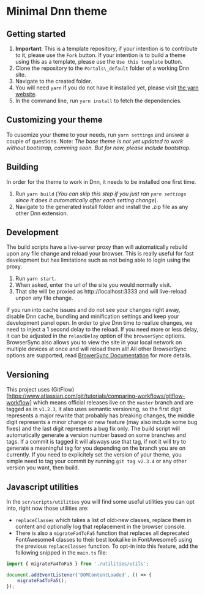 # Minimal Dnn theme

## Getting started
1. **Important**: This is a template repository, if your intention is to contribute to it, please use the `Fork` button. If your intention is to build a theme using this as a template, please use the `Use this template` button.
2. Clone the repository to the `Portals\_default` folder of a working Dnn site.
3. Navigate to the created folder.
4. You will need `yarn` if you do not have it installed yet, please visit [the yarn website](https://yarnpkg.com/lang/en/).
5. In the command line, run `yarn install` to fetch the dependencies.

## Customizing your theme
To cusomize your theme to your needs, run `yarn settings` and answer a couple of questions.
Note: *The base theme is not yet updated to work without bootstrap, comming soon. But for now, please include bootstrap.*

## Building
In order for the theme to work in Dnn, it needs to be installed one first time.

1. Run `yarn build` (*You can skip this step if you just ran `yarn settings` since it does it automatically after each setting change*).
2. Navigate to the generated install folder and install the .zip file as any other Dnn extension.

## Development
The build scripts have a live-server proxy than will automatically rebuild upon any file change and reload your browser. This is really useful for fast development but has limitations such as not being able to login using the proxy.

1. Run `yarn start`.
2. When asked, enter the url of the site you would normally visit.
3. That site will be proxied as http://localhost:3333 and will live-reload unpon any file change.

If you run into cache issues and do not see your changes right away, disable Dnn cache, bundling and minification settings and keep your development panel open. In order to give Dnn time to realize changes, we need to inject a 1 second delay to the reload. If you need more or less delay, it can be adjusted in the `reloadDelay` option of the `browserSync` options. BrowserSync also allows you to view the site in your local network on multiple devices at once and will reload them all! All other BrowserSync options are supported, read [BrowerSync Documentation](https://www.browsersync.io/docs/options) for more details.

## Versioning
This project uses (GitFlow)[https://www.atlassian.com/git/tutorials/comparing-workflows/gitflow-workflow] which means official releases live on the `master` branch and are tagged as in `v1.2.3`, it also uses semantic versioning, so the first digit represents a major rewrite that probably has breaking changes, the middle digit represents a minor change or new feature (may also include some bug fixes) and the last digit represents a bug fix only. The build script will automatically generate a version number based on some branches and tags. If a commit is tagged it will alsways use that tag, if not it will try to generate a meaningful tag for you depending on the branch you are on currently. If you need to explicitely set the version of your theme, you simple need to tag your commit by running `git tag v2.3.4` or any other version you want, then build.

## Javascript utilities
In the `scr/scripts/utilities` you will find some useful utilities you can opt into, right now those utilities are:
* `replaceClasses` which takes a list of old>new classes, replace them in content and optionally log that replacement in the browser console.
* There is also a `migrateFa4ToFa5` function that replaces all deprecated FontAwesome4 classes to their best lookalike in FontAwesome5 using the previous `replaceClasses` function. To opt-in into this feature, add the following snipped in the `main.ts` file:
```ts
import { migrateFa4ToFa5 } from './utilities/utils';

document.addEventListener('DOMContentLoaded', () => {
    migrateFa4ToFa5();
});
```